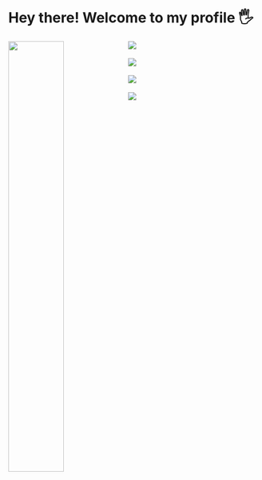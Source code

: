 # Hey there! Welcome to my profile 🖐️

<div>
  <img align="left" width="47%" src="https://github-readme-stats.vercel.app/api?username=imleocarvalho&show_icons=true&theme=tokyonight" />

  <img align="left" src="https://img.shields.io/badge/python-3670A0?style=for-the-badge&logo=python&logoColor=ffdd54" /> <br><br>
  <img align="left" src="https://img.shields.io/badge/html5-%23E34F26.svg?style=for-the-badge&logo=html5&logoColor=white" /> <br><br>
  <img align="left" src="https://img.shields.io/badge/css3-%231572B6.svg?style=for-the-badge&logo=css3&logoColor=white" /> <br><br>
  <img align="left" src="https://img.shields.io/badge/postgres-%23316192.svg?style=for-the-badge&logo=postgresql&logoColor=white" />
</div>


